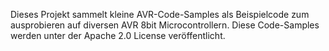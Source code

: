 Dieses Projekt sammelt kleine AVR-Code-Samples als Beispielcode zum ausprobieren auf diversen AVR 8bit Microcontrollern. Diese Code-Samples werden unter der Apache 2.0 License veröffentlicht.